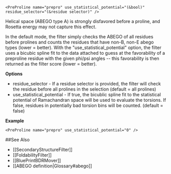     <PreProline name="prepro" use_statistical_potential="(&bool)" residue_selector="(&residue selector)" />

Helical space (ABEGO type A) is strongly disfavored before a proline, and Rosetta energy may not capture this effect.

In the default mode, the filter simply checks the ABEGO of all residues before prolines and counts the residues that have non-B, non-E abego types (lower = better). With the "use_statistical_potential" option, the filter uses a bicubic spline fit to the data attached to guess at the favorability of a preproline residue with the given phi/psi angles -- this favorability is then returned as the filter score (lower = better).

**Options**
* residue_selector - If a residue selector is provided, the filter will check the residue before all prolines in the selection (default = all prolines)
* use_statistical_potential - If true, the bicublic spline fit to the statistical potential of Ramachandran space will be used to evaluate the torsions. If false, residues in potentially bad torsion bins will be counted. (default = false)

**Example**

    <PreProline name="prepro" use_statistical_potential="0" />

##See Also

* [[SecondaryStructureFilter]]
* [[FoldabilityFilter]]
* [[BluePrintBDRMover]]
* [[ABEGO definition|Glossary#abego]]


